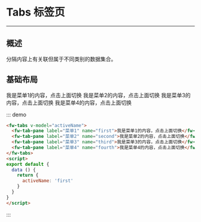 # Tabs 标签页

----

## 概述

分隔内容上有关联但属于不同类别的数据集合。

## 基础布局

<div class="demo-block">
  <fw-tabs v-model="activeName">
    <fw-tab-pane label="菜单1" name="first">我是菜单1的内容，点击上面切换</fw-tab-pane>
    <fw-tab-pane label="菜单2" name="second">我是菜单2的内容，点击上面切换</fw-tab-pane>
    <fw-tab-pane label="菜单3" name="third">我是菜单3的内容，点击上面切换</fw-tab-pane>
    <fw-tab-pane label="菜单4" name="fourth">我是菜单4的内容，点击上面切换</fw-tab-pane>
  </fw-tabs>
  <script>
  export default {
    data () {
      return {
        activeName: 'first'
      }
    }
  }
  </script>
</div>

::: demo

```html
<fw-tabs v-model="activeName">
  <fw-tab-pane label="菜单1" name="first">我是菜单1的内容，点击上面切换</fw-tab-pane>
  <fw-tab-pane label="菜单2" name="second">我是菜单2的内容，点击上面切换</fw-tab-pane>
  <fw-tab-pane label="菜单3" name="third">我是菜单3的内容，点击上面切换</fw-tab-pane>
  <fw-tab-pane label="菜单4" name="fourth">我是菜单4的内容，点击上面切换</fw-tab-pane>
</fw-tabs>
<script>
export default {
  data () {
    return {
      activeName: 'first'
    }
  }
}
</script>
```

:::
